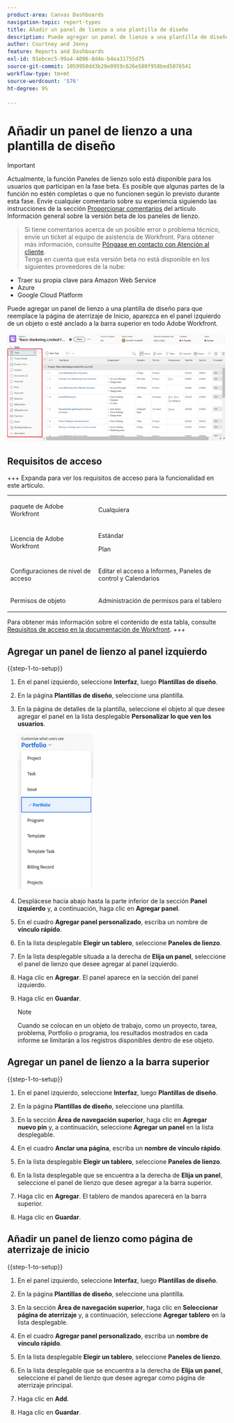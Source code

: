 ```yaml
---
product-area: Canvas Dashboards
navigation-topic: report-types
title: Añadir un panel de lienzo a una plantilla de diseño
description: Puede agregar un panel de lienzo a una plantilla de diseño para que reemplace la página de aterrizaje de Inicio, aparezca en el panel izquierdo de un objeto o esté anclado a la barra superior.
author: Courtney and Jenny
feature: Reports and Dashboards
exl-id: 91ebcec5-99a4-4096-8d4e-b4ea31755d75
source-git-commit: 1059950dd3b20e0959c626e580f958bed5076541
workflow-type: tm+mt
source-wordcount: '576'
ht-degree: 9%

---
```


# Añadir un panel de lienzo a una plantilla de diseño

>[!IMPORTANT]
>
>Actualmente, la función Paneles de lienzo solo está disponible para los usuarios que participan en la fase beta. Es posible que algunas partes de la función no estén completas o que no funcionen según lo previsto durante esta fase. Envíe cualquier comentario sobre su experiencia siguiendo las instrucciones de la sección [Proporcionar comentarios](/help/quicksilver/product-announcements/betas/canvas-dashboards-beta/canvas-dashboards-beta-information.md#provide-feedback) del artículo Información general sobre la versión beta de los paneles de lienzo.<br>
>>Si tiene comentarios acerca de un posible error o problema técnico, envíe un ticket al equipo de asistencia de Workfront. Para obtener más información, consulte [Póngase en contacto con Atención al cliente](/help/quicksilver/workfront-basics/tips-tricks-and-troubleshooting/contact-customer-support.md).<br>
>>Tenga en cuenta que esta versión beta no está disponible en los siguientes proveedores de la nube:
>
>* Traer su propia clave para Amazon Web Service
>* Azure
>* Google Cloud Platform

Puede agregar un panel de lienzo a una plantilla de diseño para que reemplace la página de aterrizaje de Inicio, aparezca en el panel izquierdo de un objeto o esté anclado a la barra superior en todo Adobe Workfront.

![Panel izquierdo](assets/left-panel.png)

## Requisitos de acceso

+++ Expanda para ver los requisitos de acceso para la funcionalidad en este artículo.

<table style="table-layout:auto"> 
<col> 
</col> 
<col> 
</col> 
<tbody> 
<tr> 
   <td role="rowheader"><p>paquete de Adobe Workfront</p></td> 
   <td> 
<p>Cualquiera </p> 
   </td> 
<tr> 
 <tr> 
   <td role="rowheader"><p>Licencia de Adobe Workfront</p></td> 
   <td> 
<p>Estándar</p> 
<p>Plan</p> 
   </td> 
   </tr> 
  </tr> 
  <tr> 
   <td role="rowheader"><p>Configuraciones de nivel de acceso</p></td> 
   <td><p>Editar el acceso a Informes, Paneles de control y Calendarios</p>
  </td> 
  </tr> 
    </tr>  
        <tr> 
   <td role="rowheader"><p>Permisos de objeto</p></td> 
   <td><p>Administración de permisos para el tablero</p>
  </td> 
  </tr> 
</tbody> 
</table>

Para obtener más información sobre el contenido de esta tabla, consulte [Requisitos de acceso en la documentación de Workfront](/help/quicksilver/administration-and-setup/add-users/access-levels-and-object-permissions/access-level-requirements-in-documentation.md).
+++

## Agregar un panel de lienzo al panel izquierdo

{{step-1-to-setup}}

1. En el panel izquierdo, seleccione **Interfaz**, luego **Plantillas de diseño**.

1. En la página **Plantillas de diseño**, seleccione una plantilla.

1. En la página de detalles de la plantilla, seleccione el objeto al que desee agregar el panel en la lista desplegable **Personalizar lo que ven los usuarios**.

   ![Personalizar lo que ven los usuarios en la lista desplegable](assets/customize-what-users-see.png)

1. Desplácese hacia abajo hasta la parte inferior de la sección **Panel izquierdo** y, a continuación, haga clic en **Agregar panel**.

1. En el cuadro **Agregar panel personalizado**, escriba un nombre de **vínculo rápido**.

1. En la lista desplegable **Elegir un tablero**, seleccione **Paneles de lienzo**.

1. En la lista desplegable situada a la derecha de **Elija un panel**, seleccione el panel de lienzo que desee agregar al panel izquierdo.

1. Haga clic en **Agregar**. El panel aparece en la sección del panel izquierdo.

1. Haga clic en **Guardar**.

   >[!NOTE]
   >
   >Cuando se colocan en un objeto de trabajo, como un proyecto, tarea, problema, Portfolio o programa, los resultados mostrados en cada informe se limitarán a los registros disponibles dentro de ese objeto.


## Agregar un panel de lienzo a la barra superior

{{step-1-to-setup}}

1. En el panel izquierdo, seleccione **Interfaz**, luego **Plantillas de diseño**.

1. En la página **Plantillas de diseño**, seleccione una plantilla.

1. En la sección **Área de navegación superior**, haga clic en **Agregar nuevo pin** y, a continuación, seleccione **Agregar un panel** en la lista desplegable.

1. En el cuadro **Anclar una página**, escriba un **nombre de vínculo rápido**.

1. En la lista desplegable **Elegir un tablero**, seleccione **Paneles de lienzo**.

1. En la lista desplegable que se encuentra a la derecha de **Elija un panel**, seleccione el panel de lienzo que desee agregar a la barra superior.

1. Haga clic en **Agregar**. El tablero de mandos aparecerá en la barra superior.

1. Haga clic en **Guardar**.

## Añadir un panel de lienzo como página de aterrizaje de inicio

{{step-1-to-setup}}

1. En el panel izquierdo, seleccione **Interfaz**, luego **Plantillas de diseño**.

1. En la página **Plantillas de diseño**, seleccione una plantilla.

1. En la sección **Área de navegación superior**, haga clic en **Seleccionar página de aterrizaje** y, a continuación, seleccione **Agregar tablero** en la lista desplegable.

1. En el cuadro **Agregar panel personalizado**, escriba un **nombre de vínculo rápido**.

1. En la lista desplegable **Elegir un tablero**, seleccione **Paneles de lienzo**.

1. En la lista desplegable que se encuentra a la derecha de **Elija un panel**, seleccione el panel de lienzo que desee agregar como página de aterrizaje principal.

1. Haga clic en **Add**.

1. Haga clic en **Guardar**.

